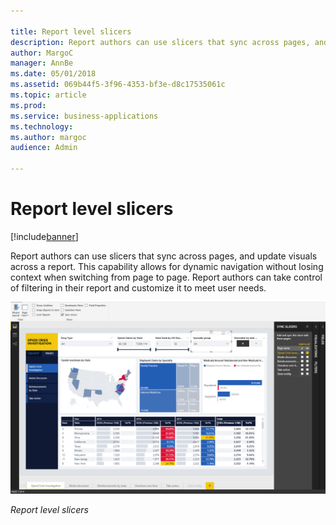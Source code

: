 ```yaml
---

title: Report level slicers
description: Report authors can use slicers that sync across pages, and update visuals across a report.
author: MargoC
manager: AnnBe
ms.date: 05/01/2018
ms.assetid: 069b44f5-3f96-4353-bf3e-d8c17535061c
ms.topic: article
ms.prod: 
ms.service: business-applications
ms.technology: 
ms.author: margoc
audience: Admin

---
```

#  Report level slicers




[!include[banner](../../../includes/banner.md)]

Report authors can use slicers that sync across pages, and update visuals across
a report. This capability allows for dynamic navigation without losing context
when switching from page to page. Report authors can take control of filtering
in their report and customize it to meet user needs.

![A screenshot showing report level slicers](media/report-level-slicers-1.png "A screenshot showing report level slicers")

*Report level slicers*
